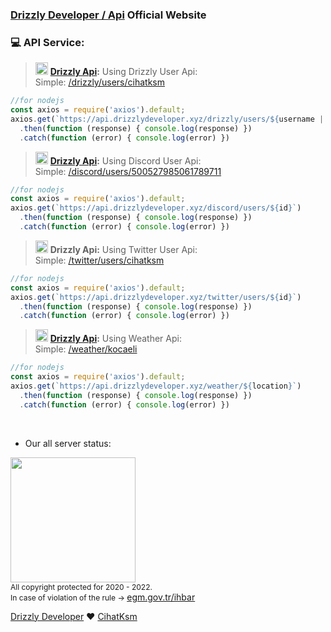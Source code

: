 ### [Drizzly Developer / Api](http://api.drizzlydeveloper.xyz) Official Website

### 💻 API Service: 

> <img style="width: 20px;" src="https://drizzlydeveloper.xyz/img/drizzly.png"> **[**Drizzly Api**](http://api.drizzlydeveloper.xyz):** Using Drizzly User Api:  
> Simple: <a href="https://api.drizzlydeveloper.xyz/drizzly/users/cihatksm" target="_blank"> /drizzly/users/cihatksm </a>
```js
//for nodejs
const axios = require('axios').default;
axios.get(`https://api.drizzlydeveloper.xyz/drizzly/users/${username || id}`)
  .then(function (response) { console.log(response) })
  .catch(function (error) { console.log(error) })
```

> <img style="width: 20px;" src="https://drizzlydeveloper.xyz/img/drizzly.png"> **[**Drizzly Api**](http://api.drizzlydeveloper.xyz):** Using Discord User Api:  
> Simple: <a href="https://api.drizzlydeveloper.xyz/discord/users/500527985061789711" target="_blank"> /discord/users/500527985061789711 </a>
```js
//for nodejs
const axios = require('axios').default;
axios.get(`https://api.drizzlydeveloper.xyz/discord/users/${id}`)
  .then(function (response) { console.log(response) })
  .catch(function (error) { console.log(error) })
```

> <img style="width: 20px;" src="https://drizzlydeveloper.xyz/img/drizzly.png"> **Drizzly Api:** Using Twitter User Api:  
> Simple: <a href="https://api.drizzlydeveloper.xyz/twitter/users/cihatksm" target="_blank"> /twitter/users/cihatksm </a>
```js
//for nodejs
const axios = require('axios').default;
axios.get(`https://api.drizzlydeveloper.xyz/twitter/users/${id}`)
  .then(function (response) { console.log(response) })
  .catch(function (error) { console.log(error) })
```
> <img style="width: 20px;" src="https://drizzlydeveloper.xyz/img/drizzly.png"> **[**Drizzly Api**](http://api.drizzlydeveloper.xyz):** Using Weather Api:  
> Simple: <a href="https://api.drizzlydeveloper.xyz/weather/kocaeli" target="_blank"> /weather/kocaeli </a>
```js
//for nodejs
const axios = require('axios').default;
axios.get(`https://api.drizzlydeveloper.xyz/weather/${location}`)
  .then(function (response) { console.log(response) })
  .catch(function (error) { console.log(error) })
```
<br>
  
- Our all server status:
<a href="https://stats.uptimerobot.com/QAoJjhX990" target="_blank"> 
  <img style="width: 200px;" src="https://uptimerobot.com/assets/images/uptimerobot-logo.svg"> 
</a>

<br>
<a style="font-size: 12px"> All copyright protected for 2020 - 2022. </a>
<br>
<a style="font-size: 12px"> In case of violation of the rule → <a href="https://onlineislemler.egm.gov.tr/Sayfalar/Ihbar.aspx" target="_blank"> egm.gov.tr/ihbar </a></a>
<br>

<a href="https://drizzlydeveloper.xyz/" target="_blank">Drizzly Developer</a> ❤ 
<a href="https://drizzlydeveloper.xyz/@cihatksm" target="_blank">CihatKsm</a>
